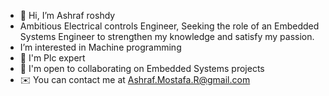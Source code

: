 - 👋 Hi, I’m Ashraf roshdy
- Ambitious Electrical controls Engineer, Seeking the role of an Embedded Systems Engineer to strengthen my knowledge and satisfy my passion.
- I’m interested in Machine programming 
- 🧠 I'm Plc expert 
- 🤝 I'm open to collaborating on Embedded Systems projects
- ✉️ You can contact me at Ashraf.Mostafa.R@gmail.com
 
<!---
Ashraf-roshdy/Ashraf-roshdy is a ✨ special ✨ repository because its `README.md` (this file) appears on your GitHub profile.
You can click the Preview link to take a look at your changes.
--->
